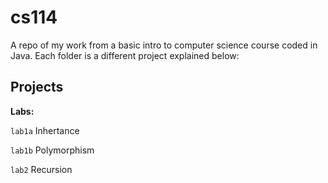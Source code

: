 # cs114
A repo of my work from a basic intro to computer science course coded in Java.
Each folder is a different project explained below:

## Projects

**Labs:**

`lab1a` Inhertance

`lab1b` Polymorphism

`lab2` Recursion
